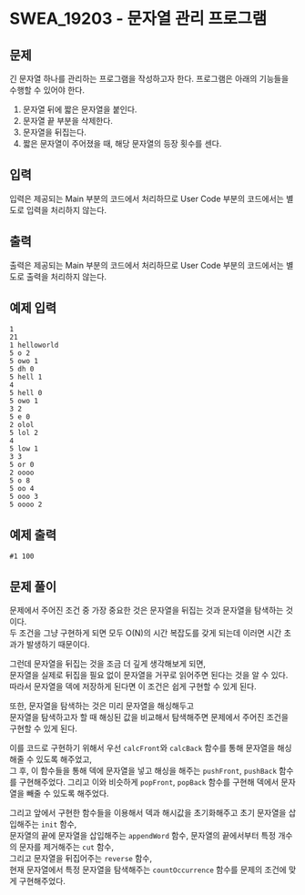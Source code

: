 # SWEA_19203 - 문자열 관리 프로그램

## 문제

긴 문자열 하나를 관리하는 프로그램을 작성하고자 한다.
프로그램은 아래의 기능들을 수행할 수 있어야 한다.

1. 문자열 뒤에 짧은 문자열을 붙인다.
2. 문자열 끝 부분을 삭제한다.
3. 문자열을 뒤집는다.
4. 짧은 문자열이 주어졌을 때, 해당 문자열의 등장 횟수를 센다.

## 입력

입력은 제공되는 Main 부분의 코드에서 처리하므로 User Code 부분의 코드에서는 별도로 입력을 처리하지 않는다.

## 출력

출력은 제공되는 Main 부분의 코드에서 처리하므로 User Code 부분의 코드에서는 별도로 출력을 처리하지 않는다.

## 예제 입력

```
1
21
1 helloworld
5 o 2
5 owo 1
5 dh 0
5 hell 1
4
5 hell 0
5 owo 1
3 2
5 e 0
2 olol
5 lol 2
4
5 low 1
3 3
5 or 0
2 oooo
5 o 8
5 oo 4
5 ooo 3
5 oooo 2
```

## 예제 출력

```
#1 100
```

## 문제 풀이

문제에서 주어진 조건 중 가장 중요한 것은 문자열을 뒤집는 것과 문자열을 탐색하는 것이다.  
두 조건을 그냥 구현하게 되면 모두 O(N)의 시간 복잡도를 갖게 되는데 이러면 시간 초과가 발생하기 때문이다.

그런데 문자열을 뒤집는 것을 조금 더 깊게 생각해보게 되면,  
문자열을 실제로 뒤집을 필요 없이 문자열을 거꾸로 읽어주면 된다는 것을 알 수 있다.  
따라서 문자열을 덱에 저장하게 된다면 이 조건은 쉽게 구현할 수 있게 된다.

또한, 문자열을 탐색하는 것은 미리 문자열을 해싱해두고  
문자열을 탐색하고자 할 때 해싱된 값을 비교해서 탐색해주면 문제에서 주어진 조건을 구현할 수 있게 된다.

이를 코드로 구현하기 위해서 우선 `calcFront`와 `calcBack` 함수를 통해 문자열을 해싱해줄 수 있도록 해주었고,  
그 후, 이 함수들을 통해 덱에 문자열을 넣고 해싱을 해주는 `pushFront`, `pushBack` 함수를 구현해주었다.
그리고 이와 비슷하게 `popFront`, `popBack` 함수를 구현해 덱에서 문자열을 빼줄 수 있도록 해주었다.

그리고 앞에서 구현한 함수들을 이용해서 덱과 해시값을 초기화해주고 초기 문자열을 삽입해주는 `init` 함수,  
문자열의 끝에 문자열을 삽입해주는 `appendWord` 함수, 문자열의 끝에서부터 특정 개수의 문자를 제거해주는 `cut` 함수,  
그리고 문자열을 뒤집어주는 `reverse` 함수,  
현재 문자열에서 특정 문자열을 탐색해주는 `countOccurrence` 함수를 문제의 조건에 맞게 구현해주었다.
